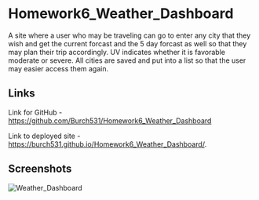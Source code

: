 # Homework6_Weather_Dashboard

A site where a user who may be traveling can go to enter any city that they wish and get the current forcast and the 5 day forcast as well so that they may plan their trip accordingly. UV indicates whether it is favorable moderate or severe.  All cities are saved and put into a list so that the user may easier access them again.

## Links 

Link for GitHub - https://github.com/Burch531/Homework6_Weather_Dashboard

Link to deployed site - https://burch531.github.io/Homework6_Weather_Dashboard/.

## Screenshots

![Weather_Dashboard](./images/)